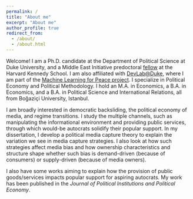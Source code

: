 ```yaml
---
permalink: /
title: "About me"
excerpt: "About me"
author_profile: true
redirect_from: 
  - /about/
  - /about.html
---
```


Welcome! I am a Ph.D. candidate at the Department of Political Science at Duke University, and a Middle East Initiative predoctoral [fellow](https://www.belfercenter.org/person/serkant-adiguzel) at the Harvard Kennedy School. I am also affiliated with [DevLab@Duke](https://www.devlabduke.com), where I am part of the [Machine Learning for Peace project](https://www.devlabduke.com/machinelearningforpeace). I specialize in Political Economy and Political Methodology. I hold an M.A. in Economics, a B.A. in Economics, and a B.A. in Political Science and International Relations, all from Boğaziçi University, Istanbul.

I am broadly interested in democratic backsliding, the political economy of media, and regime transitions. I study the multiple channels, such as manipulating the informational environment and providing public services, through which would-be autocrats solidify their popular support. In my dissertation, I develop a political media capture theory to explain the variation we see in media capture strategies. I also look at how such strategies affect media bias and how ownership characteristics and structure shape whether such bias is demand-driven (because of consumers) or supply-driven (because of media owners). 

I also have some works aiming to explain how the provision of public goods/services impacts popular support for aspiring autocrats. My work has been published in the *Journal of Political Institutions and Political Economy*.
